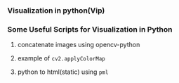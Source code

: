 ### Visualization in python(Vip)
### Some Useful Scripts for Visualization in Python

1. concatenate images using opencv-python

2. example of `cv2.applyColorMap`

3. python to html(static) using `pml`
